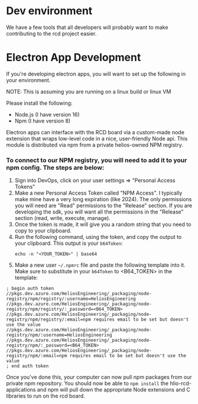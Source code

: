 # Dev environment
We have a few tools that all developers will probably want to make contributing to the rcd project easier.

# Electron App Development
If you're developing electron apps, you will want to set up the following in your environment.

NOTE: This is assuming you are running on a linux build or linux VM

Please install the following:
+ Node.js (I have version 16)
+ Npm (I have version 8)

Electron apps can interface with the RCD board via a custom-made node extension that wraps low-level code in a nice, user-friendly Node api. This module is distributed via npm from a private helios-owned NPM registry.

### To connect to our NPM registry, you will need to add it to your npm config. The steps are below:
1. Sign into DevOps, click on your user settings => "Personal Access Tokens"
2. Make a new Personal Access Token called "NPM Access". I typically make mine have a very long expiration (like 2024). The only permissions you will need are "Read" permissions to the "Release" section. If you are developing the sdk, you will want all the permissions in the "Release" section (read, write, execute, manage).
3. Once the token is made, it will give you a random string that you need to copy to your clipboard.
4. Run the following command, using the token, and copy the output to your clipboard. This output is your `b64Token`:
   ```
   echo -n "<YOUR_TOKEN>" | base64
   ```
5. Make a new user `~/.npmrc` file and paste the following template into it. Make sure to substitute in your `b64Token` to <B64_TOKEN> in the template:
```
; begin auth token
//pkgs.dev.azure.com/HeliosEngineering/_packaging/node-registry/npm/registry/:username=HeliosEngineering
//pkgs.dev.azure.com/HeliosEngineering/_packaging/node-registry/npm/registry/:_password=<B64_TOKEN>
//pkgs.dev.azure.com/HeliosEngineering/_packaging/node-registry/npm/registry/:email=npm requires email to be set but doesn't use the value
//pkgs.dev.azure.com/HeliosEngineering/_packaging/node-registry/npm/:username=HeliosEngineering
//pkgs.dev.azure.com/HeliosEngineering/_packaging/node-registry/npm/:_password=<B64_TOKEN>
//pkgs.dev.azure.com/HeliosEngineering/_packaging/node-registry/npm/:email=npm requires email to be set but doesn't use the value
; end auth token
```

Once you've done this, your computer can now pull npm packages from our private npm repository. You should now be able to `npm install` the hlio-rcd-applications and npm will pull down the appropriate Node extensions and C libraries to run on the rcd board.
